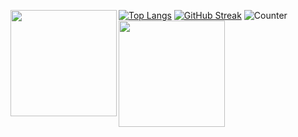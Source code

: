 [![Top Langs](https://github-readme-stats.vercel.app/api/top-langs/?username=reef1447&layout=compact&theme=onedark)](https://github.com/anuraghazra/github-readme-stats)
[![GitHub Streak](http://github-readme-streak-stats.herokuapp.com?user=reef1447&theme=dark&date_format=M%20j%5B%2C%20Y%5D)](https://git.io/streak-stats)
![Counter](https://profile-counter.glitch.me/Neos21/count.svg)
<a href="https://github.com/tocoteron">
  <img align="left" height="170px" src="https://github-readme-stats.vercel.app/api?username=reef1447&count_private=true&show_icons=true&theme=dracula" />
</a>
<a href="https://github.com/tocoteron">
  <img align="left" height="170px" src="https://github-readme-stats.vercel.app/api/top-langs/?username=tocoteron&layout=compact&theme=dracula" />
</a>
